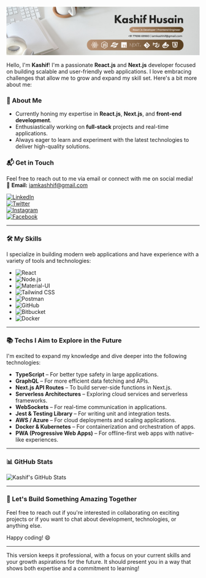 
![Header Image](https://github.com/iamkashhif/iamkashhif/blob/main/Kashif's%20LinkedIn%20Banner%20(1).png)  

Hello, I'm **Kashif**! I'm a passionate **React.js** and **Next.js** developer focused on building scalable and user-friendly web applications. I love embracing challenges that allow me to grow and expand my skill set. Here's a bit more about me:

### 🚀 About Me
- Currently honing my expertise in **React.js**, **Next.js**, and **front-end development**.  
- Enthusiastically working on **full-stack** projects and real-time applications.  
- Always eager to learn and experiment with the latest technologies to deliver high-quality solutions.

### 📬 Get in Touch
Feel free to reach out to me via email or connect with me on social media!  
📧 **Email:** [iamkashhif@gmail.com](mailto:iamkashhif@gmail.com)  

[![LinkedIn](https://img.shields.io/badge/-iamkashhif-blue?style=flat&logo=Linkedin&logoColor=white)](https://www.linkedin.com/in/iamkashhif/)  
[![Twitter](https://img.shields.io/badge/-iamkashhif-blue?style=flat&logo=Twitter&logoColor=white)](https://twitter.com/iamkashhif)  
[![Instagram](https://img.shields.io/badge/-iamkashhif-purple?style=flat&logo=Instagram&logoColor=white)](https://www.instagram.com/iamkashhif/)  
[![Facebook](https://img.shields.io/badge/-iamkashhif-blue?style=flat&logo=Facebook&logoColor=white)](https://www.facebook.com/iamkashhif)  

---

### 🛠️ My Skills  
I specialize in building modern web applications and have experience with a variety of tools and technologies:

- ![React](https://img.shields.io/badge/-React-61DAFB?style=flat&logo=React&logoColor=white)  
- ![Node.js](https://img.shields.io/badge/-Node.js-339933?style=flat&logo=Node.js&logoColor=white)  
- ![Material-UI](https://img.shields.io/badge/-Material--UI-0081CB?style=flat&logo=Material-UI&logoColor=white)  
- ![Tailwind CSS](https://img.shields.io/badge/-Tailwind_CSS-38B2AC?style=flat&logo=Tailwind-CSS&logoColor=white)  
- ![Postman](https://img.shields.io/badge/-Postman-FF6C37?style=flat&logo=Postman&logoColor=white)  
- ![GitHub](https://img.shields.io/badge/-GitHub-181717?style=flat&logo=GitHub&logoColor=white)  
- ![Bitbucket](https://img.shields.io/badge/-Bitbucket-0052CC?style=flat&logo=Bitbucket&logoColor=white)  
- ![Docker](https://img.shields.io/badge/-Docker-2496ED?style=flat&logo=Docker&logoColor=white)  

---

### 📚 Techs I Aim to Explore in the Future
I'm excited to expand my knowledge and dive deeper into the following technologies:

- **TypeScript** – For better type safety in large applications.
- **GraphQL** – For more efficient data fetching and APIs.
- **Next.js API Routes** – To build server-side functions in Next.js.
- **Serverless Architectures** – Exploring cloud services and serverless frameworks.
- **WebSockets** – For real-time communication in applications.
- **Jest & Testing Library** – For writing unit and integration tests.
- **AWS / Azure** – For cloud deployments and scaling applications.
- **Docker & Kubernetes** – For containerization and orchestration of apps.
- **PWA (Progressive Web Apps)** – For offline-first web apps with native-like experiences.

---

### 📊 GitHub Stats  

![Kashif's GitHub Stats](https://github-readme-stats.vercel.app/api?username=iamkashhif&show_icons=true&hide_title=true&hide=prs&count_private=true&hide_border=true)

---

### 🚀 Let's Build Something Amazing Together  
Feel free to reach out if you're interested in collaborating on exciting projects or if you want to chat about development, technologies, or anything else.  

Happy coding! 😄

---

This version keeps it professional, with a focus on your current skills and your growth aspirations for the future. It should present you in a way that shows both expertise and a commitment to learning!
